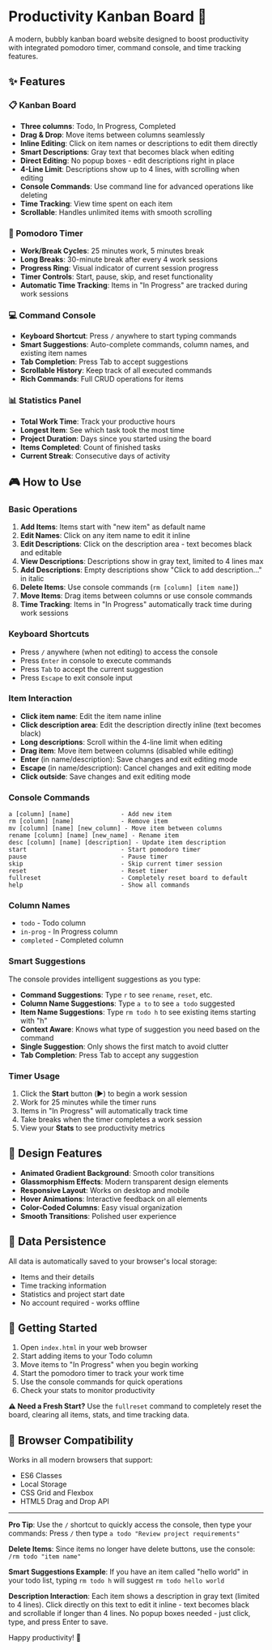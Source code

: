 # Productivity Kanban Board 🎯

A modern, bubbly kanban board website designed to boost productivity with integrated pomodoro timer, command console, and time tracking features.

## ✨ Features

### 📋 Kanban Board
- **Three columns**: Todo, In Progress, Completed
- **Drag & Drop**: Move items between columns seamlessly
- **Inline Editing**: Click on item names or descriptions to edit them directly
- **Smart Descriptions**: Gray text that becomes black when editing
- **Direct Editing**: No popup boxes - edit descriptions right in place
- **4-Line Limit**: Descriptions show up to 4 lines, with scrolling when editing
- **Console Commands**: Use command line for advanced operations like deleting
- **Time Tracking**: View time spent on each item
- **Scrollable**: Handles unlimited items with smooth scrolling

### 🍅 Pomodoro Timer
- **Work/Break Cycles**: 25 minutes work, 5 minutes break
- **Long Breaks**: 30-minute break after every 4 work sessions
- **Progress Ring**: Visual indicator of current session progress
- **Timer Controls**: Start, pause, skip, and reset functionality
- **Automatic Time Tracking**: Items in "In Progress" are tracked during work sessions

### 💻 Command Console
- **Keyboard Shortcut**: Press `/` anywhere to start typing commands
- **Smart Suggestions**: Auto-complete commands, column names, and existing item names
- **Tab Completion**: Press Tab to accept suggestions
- **Scrollable History**: Keep track of all executed commands
- **Rich Commands**: Full CRUD operations for items

### 📊 Statistics Panel
- **Total Work Time**: Track your productive hours
- **Longest Item**: See which task took the most time
- **Project Duration**: Days since you started using the board
- **Items Completed**: Count of finished tasks
- **Current Streak**: Consecutive days of activity

## 🎮 How to Use

### Basic Operations
1. **Add Items**: Items start with "new item" as default name
2. **Edit Names**: Click on any item name to edit it inline
3. **Edit Descriptions**: Click on the description area - text becomes black and editable
4. **View Descriptions**: Descriptions show in gray text, limited to 4 lines max
5. **Add Descriptions**: Empty descriptions show "Click to add description..." in italic
6. **Delete Items**: Use console commands (`rm [column] [item name]`)
7. **Move Items**: Drag items between columns or use console commands
8. **Time Tracking**: Items in "In Progress" automatically track time during work sessions

### Keyboard Shortcuts
- Press `/` anywhere (when not editing) to access the console
- Press `Enter` in console to execute commands
- Press `Tab` to accept the current suggestion
- Press `Escape` to exit console input

### Item Interaction
- **Click item name**: Edit the item name inline
- **Click description area**: Edit the description directly inline (text becomes black)
- **Long descriptions**: Scroll within the 4-line limit when editing
- **Drag item**: Move item between columns (disabled while editing)
- **Enter** (in name/description): Save changes and exit editing mode
- **Escape** (in name/description): Cancel changes and exit editing mode
- **Click outside**: Save changes and exit editing mode

### Console Commands
```
a [column] [name]              - Add new item
rm [column] [name]             - Remove item
mv [column] [name] [new_column] - Move item between columns
rename [column] [name] [new_name] - Rename item
desc [column] [name] [description] - Update item description
start                          - Start pomodoro timer
pause                          - Pause timer
skip                           - Skip current timer session
reset                          - Reset timer
fullreset                      - Completely reset board to default
help                           - Show all commands
```

### Column Names
- `todo` - Todo column
- `in-prog` - In Progress column  
- `completed` - Completed column

### Smart Suggestions
The console provides intelligent suggestions as you type:
- **Command Suggestions**: Type `r` to see `rename`, `reset`, etc.
- **Column Name Suggestions**: Type `a to` to see `a todo` suggested
- **Item Name Suggestions**: Type `rm todo h` to see existing items starting with "h"
- **Context Aware**: Knows what type of suggestion you need based on the command
- **Single Suggestion**: Only shows the first match to avoid clutter
- **Tab Completion**: Press Tab to accept any suggestion

### Timer Usage
1. Click the **Start** button (▶️) to begin a work session
2. Work for 25 minutes while the timer runs
3. Items in "In Progress" will automatically track time
4. Take breaks when the timer completes a work session
5. View your **Stats** to see productivity metrics

## 🎨 Design Features

- **Animated Gradient Background**: Smooth color transitions
- **Glassmorphism Effects**: Modern transparent design elements
- **Responsive Layout**: Works on desktop and mobile
- **Hover Animations**: Interactive feedback on all elements
- **Color-Coded Columns**: Easy visual organization
- **Smooth Transitions**: Polished user experience

## 💾 Data Persistence

All data is automatically saved to your browser's local storage:
- Items and their details
- Time tracking information
- Statistics and project start date
- No account required - works offline

## 🚀 Getting Started

1. Open `index.html` in your web browser
2. Start adding items to your Todo column
3. Move items to "In Progress" when you begin working
4. Start the pomodoro timer to track your work time
5. Use the console commands for quick operations
6. Check your stats to monitor productivity

**⚠️ Need a Fresh Start?** Use the `fullreset` command to completely reset the board, clearing all items, stats, and time tracking data.

## 🔧 Browser Compatibility

Works in all modern browsers that support:
- ES6 Classes
- Local Storage
- CSS Grid and Flexbox
- HTML5 Drag and Drop API

---

**Pro Tip**: Use the `/` shortcut to quickly access the console, then type your commands: 
Press `/` then type `a todo "Review project requirements"`

**Delete Items**: Since items no longer have delete buttons, use the console: `/rm todo "item name"`

**Smart Suggestions Example**: If you have an item called "hello world" in your todo list, typing `rm todo h` will suggest `rm todo hello world`

**Description Interaction**: Each item shows a description in gray text (limited to 4 lines). Click directly on this text to edit it inline - text becomes black and scrollable if longer than 4 lines. No popup boxes needed - just click, type, and press Enter to save.

Happy productivity! 🎉 